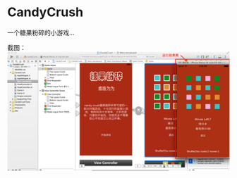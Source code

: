 CandyCrush
========

一个糖果粉碎的小游戏...

截图：
![CandyCrush](https://raw.githubusercontent.com/luowei/CandyCrush/master/doc/a.png)